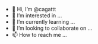 - 👋 Hi, I’m @cagattt
- 👀 I’m interested in ...
- 🌱 I’m currently learning ...
- 💞️ I’m looking to collaborate on ...
- 📫 How to reach me ...

<!---
cagattt/cagattt is a ✨ special ✨ repository because its `README.md` (this file) appears on your GitHub profile.
You can click the Preview link to take a look at your changes.
--->
